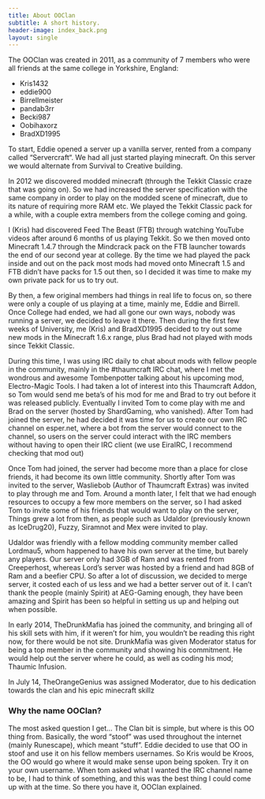 ```yaml
---
title: About OOClan
subtitle: A short history.
header-image: index_back.png
layout: single
---
```


The OOClan was created in 2011, as a community of 7 members who were all friends at the same college in Yorkshire, England:

- Kris1432
- eddie900
- Birrellmeister
- pandab3rr
- Becki987
- Oobihaxorz
- BradXD1995

To start, Eddie opened a server up a vanilla server, rented from a company called “Servercraft“. We had all just started playing minecraft. On this server we would alternate from Survival to Creative building.

In 2012 we discovered modded minecraft (through the Tekkit Classic craze that was going on).  So we had increased the server specification with the same company in order to play on the modded scene of minecraft, due to its nature of requiring more RAM etc. We played the Tekkit Classic pack for a while, with a couple extra members from the college coming and going.

I (Kris) had discovered Feed The Beast (FTB) through watching YouTube videos after around 6 months of us playing Tekkit. So we then moved onto Minecraft 1.4.7 through the Mindcrack pack on the FTB launcher towards the end of our second year at college. By the time we had played the pack inside and out on the pack most mods had moved onto Minecraft 1.5 and FTB didn’t have packs for 1.5 out then, so I decided it was time to make my own private pack for us to try out.

By then, a few original members had things in real life to focus on, so there were only a couple of us playing at a time, mainly me, Eddie and Birrell. Once College had ended, we had all gone our own ways, nobody was running a server, we decided to leave it there. Then during the first few weeks of University, me (Kris) and BradXD1995 decided to try out some new mods in the Minecraft 1.6.x range, plus Brad had not played with mods since Tekkit Classic.

During this time, I was using IRC daily to chat about mods with fellow people in the community, mainly in the #thaumcraft IRC chat, where I met the wondrous and awesome Tombenpotter talking about his upcoming mod, Electro-Magic Tools. I had taken a lot of interest into this Thaumcraft Addon, so Tom would send me beta’s of his mod for me and Brad to try out before it was released publicly. Eventually I invited Tom to come play with me and Brad on the server (hosted by ShardGaming, who vanished). After Tom had joined the server, he had decided it was time for us to create our own IRC channel on esper.net, where a bot from the server would connect to the channel, so users on the server could interact with the IRC members without having to open their IRC client (we use EiraIRC, I recommend checking that mod out)

Once Tom had joined, the server had become more than a place for close friends, it had become its own little community. Shortly after Tom was invited to the server, Wasliebob (Author of Thaumcraft Extras) was invited to play through me and Tom. Around a month later, I felt that we had enough resources to occupy a few more members on the server, so I had asked Tom to invite some of his friends that would want to play on the server, Things grew a lot from then, as people such as Udaldor (previously known as IceDrug20), Fuzzy, Siramnot and Mex were invited to play.

Udaldor was friendly with a fellow modding community member called Lordmau5, whom happened to have his own server at the time, but barely any players. Our server only had 3GB of Ram and was rented from Creeperhost, whereas Lord’s server was hosted by a friend and had 8GB of Ram and a beefier CPU. So after a lot of discussion, we decided to merge server, it costed each of us less and we had a better server out of it. I can’t thank the people (mainly Spirit) at AEG-Gaming enough, they have been amazing and Spirit has been so helpful in setting us up and helping out when possible.

In early 2014, TheDrunkMafia has joined the community, and bringing all of his skill sets with him, if it weren’t for him, you wouldn’t be reading this right now, for there would be not site. DrunkMafia was given Moderator status for being a top member in the community and showing his commitment. He would help out the server where he could, as well as coding his mod; Thaumic Infusion.

In July 14, TheOrangeGenius was assigned Moderator, due to his dedication towards the clan and his epic minecraft skillz

### Why the name OOClan?

The most asked question I get… The Clan bit is simple, but where is this OO thing from. Basically, the word “stoof” was used throughout the internet (mainly Runescape), which meant “stuff”. Eddie decided to use that OO in stoof and use it on his fellow members usernames. So Kris would be Kroos, the OO would go where it would make sense upon being spoken. Try it on your own username. When tom asked what I wanted the IRC channel name to be, I had to think of something, and this was the best thing I could come up with at the time. So there you have it, OOClan explained.